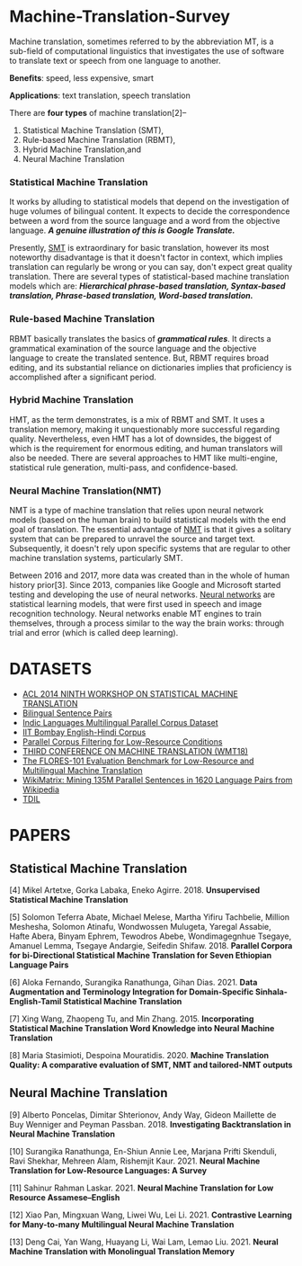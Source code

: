 # Machine-Translation-Survey

Machine translation, sometimes referred to by the abbreviation MT, is a sub-field of computational linguistics that investigates the use of software to translate text or speech from one language to another.

**Benefits**: speed, less expensive, smart

**Applications**: text translation, speech translation

There are **four types** of machine translation[2]–

1. Statistical Machine Translation (SMT),
2. Rule-based Machine Translation (RBMT),
3. Hybrid Machine Translation,and
4. Neural Machine Translation

### Statistical Machine Translation

It works by alluding to statistical models that depend on the investigation of huge volumes of bilingual content. It expects to decide the correspondence between a word from the source language and a word from the objective language. ***A genuine illustration of this is Google Translate.***

Presently, [SMT](https://kantanmtblog.com/2019/04/02/a-short-introduction-to-the-statistical-machine-translation-model/) is extraordinary for basic translation, however its most noteworthy disadvantage is that it doesn't factor in context, which implies translation can regularly be wrong or you can say, don't expect great quality translation. There are several types of statistical-based machine translation models which are: ***Hierarchical phrase-based translation, Syntax-based translation, Phrase-based translation, Word-based translation.***

### Rule-based Machine Translation

RBMT basically translates the basics of ***grammatical rules***. It directs a grammatical examination of the source language and the objective language to create the translated sentence. But, RBMT requires broad editing, and its substantial reliance on dictionaries implies that proficiency is accomplished after a significant period.

### Hybrid Machine Translation

HMT, as the term demonstrates, is a mix of RBMT and SMT. It uses a translation memory, making it unquestionably more successful regarding quality. Nevertheless, even HMT has a lot of downsides, the biggest of which is the requirement for enormous editing, and human translators will also be needed. There are several approaches to HMT like multi-engine, statistical rule generation, multi-pass, and confidence-based.

### Neural Machine Translation(NMT)

NMT is a type of machine translation that relies upon neural network models (based on the human brain) to build statistical models with the end goal of translation. The essential advantage of [NMT](https://towardsdatascience.com/neural-machine-translation-15ecf6b0b) is that it gives a solitary system that can be prepared to unravel the source and target text. Subsequently, it doesn't rely upon specific systems that are regular to other machine translation systems, particularly SMT.

Between 2016 and 2017, more data was created than in the whole of human history prior[3]. Since 2013, companies like Google and Microsoft started testing and developing the use of neural networks.  [Neural networks](https://www.youtube.com/watch?v=yu9gLQtPySQ) are statistical learning models, that were first used in speech and image recognition technology. Neural networks enable MT engines to train themselves, through a process similar to the way the brain works: through trial and error (which is called deep learning).

# DATASETS
- [ACL 2014 NINTH WORKSHOP ON STATISTICAL MACHINE TRANSLATION](https://www.statmt.org/wmt14/translation-task.html)
- [Bilingual Sentence Pairs](http://www.manythings.org/anki/)
- [Indic Languages Multilingual Parallel Corpus Dataset](https://github.com/AI4Bharat/indicnlp_corpus)
- [IIT Bombay English-Hindi Corpus](https://www.cfilt.iitb.ac.in/iitb_parallel/)
- [Parallel Corpus Filtering for Low-Resource Conditions](https://www.statmt.org/wmt19/parallel-corpus-filtering.html)
- [THIRD CONFERENCE ON MACHINE TRANSLATION (WMT18)](https://www.statmt.org/wmt18/parallel-corpus-filtering.html)
- [The FLORES-101 Evaluation Benchmark for Low-Resource and Multilingual Machine Translation](https://github.com/facebookresearch/flores)
- [WikiMatrix: Mining 135M Parallel Sentences in 1620 Language Pairs from Wikipedia](https://github.com/facebookresearch/LASER/tree/main/tasks/WikiMatrix)
- [TDIL](https://tdil-dc.in/index.php?option=com_download&task=showresourceDetails&toolid=1069&lang=en)

# PAPERS

## Statistical Machine Translation

[4] Mikel Artetxe, Gorka Labaka, Eneko Agirre. 2018. **Unsupervised Statistical Machine Translation**

[5] Solomon Teferra Abate, Michael Melese, Martha Yifiru Tachbelie, Million Meshesha, Solomon Atinafu, Wondwossen Mulugeta, Yaregal Assabie, Hafte Abera, Binyam Ephrem, Tewodros Abebe, Wondimagegnhue Tsegaye, Amanuel Lemma, Tsegaye Andargie, Seifedin Shifaw. 2018. **Parallel Corpora for bi-Directional Statistical Machine Translation for Seven Ethiopian Language Pairs**

[6] Aloka Fernando, Surangika Ranathunga, Gihan Dias. 2021. **Data Augmentation and Terminology Integration for Domain-Specific Sinhala-English-Tamil Statistical Machine Translation**

[7] Xing Wang, Zhaopeng Tu, and Min Zhang. 2015. **Incorporating Statistical Machine Translation Word Knowledge into Neural Machine Translation**

[8] Maria Stasimioti, Despoina Mouratidis. 2020. **Machine Translation Quality: A comparative evaluation of SMT, NMT and tailored-NMT outputs**


## Neural Machine Translation

[9] Alberto Poncelas, Dimitar Shterionov, Andy Way, Gideon Maillette de Buy Wenniger and Peyman Passban. 2018. **Investigating Backtranslation in Neural Machine Translation**

[10] Surangika Ranathunga, En-Shiun Annie Lee, Marjana Prifti Skenduli, Ravi Shekhar, Mehreen Alam, Rishemjit Kaur. 2021. **Neural Machine Translation for Low-Resource Languages: A Survey**

[11]  Sahinur Rahman Laskar. 2021. **Neural Machine Translation for Low Resource Assamese–English**

[12] Xiao Pan, Mingxuan Wang, Liwei Wu, Lei Li. 2021. **Contrastive Learning for Many-to-many Multilingual Neural Machine Translation**

[13] Deng Cai, Yan Wang, Huayang Li, Wai Lam, Lemao Liu. 2021. **Neural Machine Translation with Monolingual Translation Memory**
